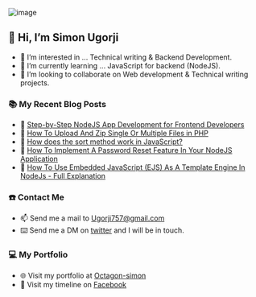 ![image](https://miro.medium.com/max/1360/0*7Q3yvSIv_t0ioJ-Z.gif)


## 👋 Hi, I’m Simon Ugorji

- 👀 I’m interested in ... Technical writing & Backend Development. 
- 🌱 I’m currently learning ... JavaScript for backend (NodeJS). 
- 💞️ I’m looking to collaborate on Web development & Technical writing projects. 

### :books: My Recent Blog Posts
<!-- BLOGPOSTS:START -->
 - 🚀 [Step-by-Step NodeJS App Development for Frontend Developers](https://octagon.hashnode.dev/step-by-step-nodejs-app-development-for-frontend-developers)
 - 💫 [How To Upload And Zip Single Or Multiple Files in PHP](https://octagon.hashnode.dev/how-to-upload-and-zip-single-or-multiple-files-in-php)
 - 💫 [How does the sort method work in JavaScript?](https://octagon.hashnode.dev/how-does-the-sort-method-work-in-javascript)
 - 🚀 [How To Implement A Password Reset Feature In Your NodeJS Application](https://octagon.hashnode.dev/how-to-implement-a-password-reset-feature-in-your-nodejs-application)
 - 💫 [How To Use Embedded JavaScript &lpar;EJS&rpar; As A Template Engine In NodeJs - Full Explanation](https://octagon.hashnode.dev/how-to-use-embedded-javascript-ejs-as-a-template-engine-in-nodejs-full-explanation)<!-- BLOGPOSTS:END -->

### ☎️ Contact Me

- 📫 Send me a mail to Ugorji757@gmail.com
- ⌨️ Send me a DM on [twitter](https://twitter.com/ugorji_simon) and I will be in touch.

### 💻 My Portfolio

- 🌐 Visit my portfolio at [Octagon-simon](https://Octagon-simon.github.io)
- 📰 Visit my timeline on [Facebook](https://fb.com/Simon.ugorji.106)
